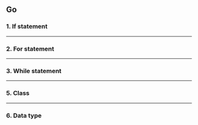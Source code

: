 ## Go
### 1. If statement
---
### 2. For statement
---
### 3. While statement
---
### 5. Class
---
### 6. Data type

